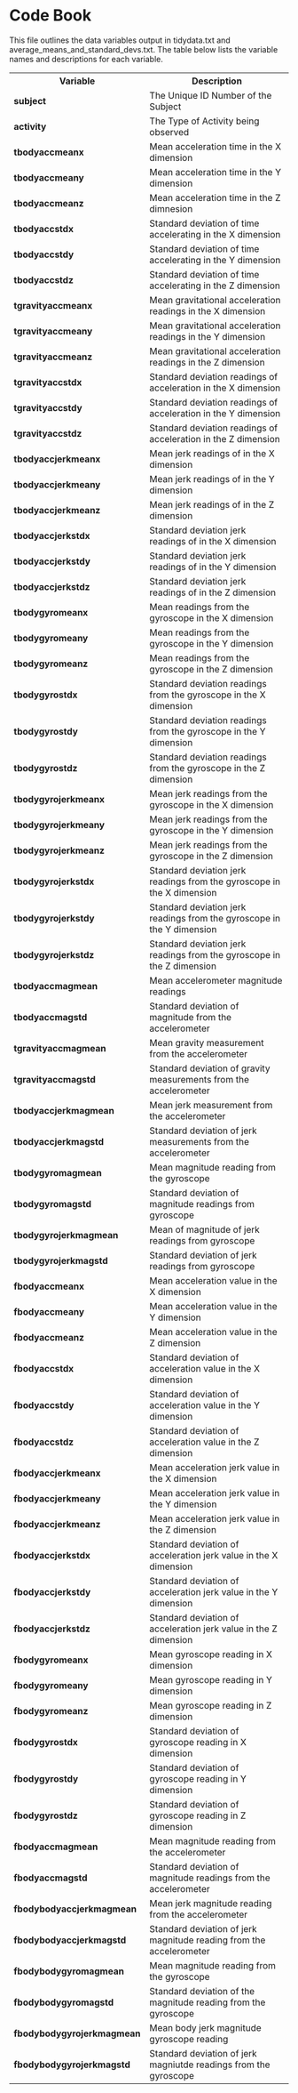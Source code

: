 # Code Book

This file outlines the data variables output in tidydata.txt and average_means_and_standard_devs.txt. The table below lists the variable names and descriptions for each variable.

<table>
<tr><th>Variable</th><th>Description</th></tr>
<tr><td><strong>subject</strong></td><td>The Unique ID Number of the Subject</td></tr>
<tr><td><strong>activity</strong></td><td>The Type of Activity being observed</td></tr>
<tr><td><strong>tbodyaccmeanx</strong></td><td>Mean acceleration time in the X dimension</td></tr>
<tr><td><strong>tbodyaccmeany</strong></td><td>Mean acceleration time in the Y dimension</td></tr>
<tr><td><strong>tbodyaccmeanz</strong></td><td>Mean acceleration time in the Z dimnesion</td></tr>
<tr><td><strong>tbodyaccstdx</strong></td><td>Standard deviation of time accelerating in the X dimension</td></tr>
<tr><td><strong>tbodyaccstdy</strong></td><td>Standard deviation of time accelerating in the Y dimension</td></tr>
<tr><td><strong>tbodyaccstdz</strong></td><td>Standard deviation of time accelerating in the Z dimension</td></tr>
<tr><td><strong>tgravityaccmeanx</strong></td><td>Mean gravitational acceleration readings in the X dimension</td></tr>
<tr><td><strong>tgravityaccmeany</strong></td><td>Mean gravitational acceleration readings in the Y dimension</td></tr>
<tr><td><strong>tgravityaccmeanz</strong></td><td>Mean gravitational acceleration readings in the Z dimension</td></tr>
<tr><td><strong>tgravityaccstdx</strong></td><td>Standard deviation readings of acceleration in the X dimension</td></tr>
<tr><td><strong>tgravityaccstdy</strong></td><td>Standard deviation readings of acceleration in the Y dimension</td></tr>
<tr><td><strong>tgravityaccstdz</strong></td><td>Standard deviation readings of acceleration in the Z dimension</td></tr>
<tr><td><strong>tbodyaccjerkmeanx</strong></td><td>Mean jerk readings of in the X dimension</td></tr>
<tr><td><strong>tbodyaccjerkmeany</strong></td><td>Mean jerk readings of in the Y dimension</td></tr>
<tr><td><strong>tbodyaccjerkmeanz</strong></td><td>Mean jerk readings of in the Z dimension</td></tr>
<tr><td><strong>tbodyaccjerkstdx</strong></td><td>Standard deviation jerk readings of in the X dimension</td></tr>
<tr><td><strong>tbodyaccjerkstdy</strong></td><td>Standard deviation jerk readings of in the Y dimension</td></tr>
<tr><td><strong>tbodyaccjerkstdz</strong></td><td>Standard deviation jerk readings of in the Z dimension</td></tr>
<tr><td><strong>tbodygyromeanx</strong></td><td>Mean readings from the gyroscope in the X dimension</td></tr>
<tr><td><strong>tbodygyromeany</strong></td><td>Mean readings from the gyroscope in the Y dimension</td></tr>
<tr><td><strong>tbodygyromeanz</strong></td><td>Mean readings from the gyroscope in the Z dimension</td></tr>
<tr><td><strong>tbodygyrostdx</strong></td><td>Standard deviation readings from the gyroscope in the X dimension</td></tr>
<tr><td><strong>tbodygyrostdy</strong></td><td>Standard deviation readings from the gyroscope in the Y dimension</td></tr>
<tr><td><strong>tbodygyrostdz</strong></td><td>Standard deviation readings from the gyroscope in the Z dimension</td></tr>
<tr><td><strong>tbodygyrojerkmeanx</strong></td><td>Mean jerk readings from the gyroscope in the X dimension</td></tr>
<tr><td><strong>tbodygyrojerkmeany</strong></td><td>Mean jerk readings from the gyroscope in the Y dimension</td></tr>
<tr><td><strong>tbodygyrojerkmeanz</strong></td><td>Mean jerk readings from the gyroscope in the Z dimension</td></tr>
<tr><td><strong>tbodygyrojerkstdx</strong></td><td>Standard deviation jerk readings from the gyroscope in the X dimension</td></tr>
<tr><td><strong>tbodygyrojerkstdy</strong></td><td>Standard deviation jerk readings from the gyroscope in the Y dimension</td></tr>
<tr><td><strong>tbodygyrojerkstdz</strong></td><td>Standard deviation jerk readings from the gyroscope in the Z dimension</td></tr>
<tr><td><strong>tbodyaccmagmean</strong></td><td>Mean accelerometer magnitude readings</td></tr>
<tr><td><strong>tbodyaccmagstd</strong></td><td>Standard deviation of magnitude from the accelerometer</td></tr>
<tr><td><strong>tgravityaccmagmean</strong></td><td>Mean gravity measurement from the accelerometer</td></tr>
<tr><td><strong>tgravityaccmagstd</strong></td><td>Standard deviation of gravity measurements from the accelerometer</td></tr>
<tr><td><strong>tbodyaccjerkmagmean</strong></td><td>Mean jerk measurement from the accelerometer</td></tr>
<tr><td><strong>tbodyaccjerkmagstd</strong></td><td>Standard deviation of jerk measurements from the accelerometer</td></tr>
<tr><td><strong>tbodygyromagmean</strong></td><td>Mean magnitude reading from the gyroscope</td></tr>
<tr><td><strong>tbodygyromagstd</strong></td><td>Standard deviation of magnitude readings from gyroscope</td></tr>
<tr><td><strong>tbodygyrojerkmagmean</strong></td><td>Mean of magnitude of jerk readings from gyroscope</td></tr>
<tr><td><strong>tbodygyrojerkmagstd</strong></td><td>Standard deviation of jerk readings from gyroscope</td></tr>
<tr><td><strong>fbodyaccmeanx</strong></td><td>Mean acceleration value in the X dimension</td></tr>
<tr><td><strong>fbodyaccmeany</strong></td><td>Mean acceleration value in the Y dimension</td></tr>
<tr><td><strong>fbodyaccmeanz</strong></td><td>Mean acceleration value in the Z dimension</td></tr>
<tr><td><strong>fbodyaccstdx</strong></td><td>Standard deviation of acceleration value in the X dimension</td></tr>
<tr><td><strong>fbodyaccstdy</strong></td><td>Standard deviation of acceleration value in the Y dimension</td></tr>
<tr><td><strong>fbodyaccstdz</strong></td><td>Standard deviation of acceleration value in the Z dimension</td></tr>
<tr><td><strong>fbodyaccjerkmeanx</strong></td><td>Mean acceleration jerk value in the X dimension</td></tr>
<tr><td><strong>fbodyaccjerkmeany</strong></td><td>Mean acceleration jerk value in the Y dimension</td></tr>
<tr><td><strong>fbodyaccjerkmeanz</strong></td><td>Mean acceleration jerk value in the Z dimension</td></tr>
<tr><td><strong>fbodyaccjerkstdx</strong></td><td>Standard deviation of acceleration jerk value in the X dimension</td></tr>
<tr><td><strong>fbodyaccjerkstdy</strong></td><td>Standard deviation of acceleration jerk value in the Y dimension</td></tr>
<tr><td><strong>fbodyaccjerkstdz</strong></td><td>Standard deviation of acceleration jerk value in the Z dimension</td></tr>
<tr><td><strong>fbodygyromeanx</strong></td><td>Mean gyroscope reading in X dimension</td></tr>
<tr><td><strong>fbodygyromeany</strong></td><td>Mean gyroscope reading in Y dimension</td></tr>
<tr><td><strong>fbodygyromeanz</strong></td><td>Mean gyroscope reading in Z dimension</td></tr>
<tr><td><strong>fbodygyrostdx</strong></td><td>Standard deviation of gyroscope reading in X dimension</td></tr>
<tr><td><strong>fbodygyrostdy</strong></td><td>Standard deviation of gyroscope reading in Y dimension</td></tr>
<tr><td><strong>fbodygyrostdz</strong></td><td>Standard deviation of gyroscope reading in Z dimension</td></tr>
<tr><td><strong>fbodyaccmagmean</strong></td><td>Mean magnitude reading from the accelerometer</td></tr>
<tr><td><strong>fbodyaccmagstd</strong></td><td>Standard deviation of magnitude readings from the accelerometer</td></tr>
<tr><td><strong>fbodybodyaccjerkmagmean</strong></td><td>Mean jerk magnitude reading from the accelerometer</td></tr>
<tr><td><strong>fbodybodyaccjerkmagstd</strong></td><td>Standard deviation of jerk magnitude reading from the accelerometer</td></tr>
<tr><td><strong>fbodybodygyromagmean</strong></td><td>Mean magnitude reading from the gyroscope</td></tr>
<tr><td><strong>fbodybodygyromagstd</strong></td><td>Standard deviation of the magnitude reading from the gyroscope</td></tr>
<tr><td><strong>fbodybodygyrojerkmagmean</strong></td><td>Mean body jerk magnitude gyroscope reading</td></tr>
<tr><td><strong>fbodybodygyrojerkmagstd</strong></td><td>Standard deviation of jerk magniutde readings from the gyroscope</td></tr>
</table>